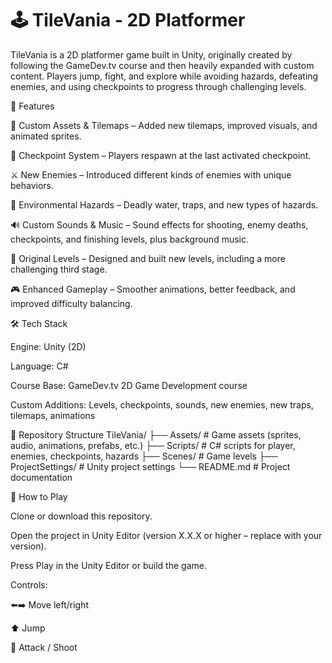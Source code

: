 # 🕹️ TileVania - 2D Platformer

TileVania is a 2D platformer game built in Unity, originally created by following the GameDev.tv course and then heavily expanded with custom content. Players jump, fight, and explore while avoiding hazards, defeating enemies, and using checkpoints to progress through challenging levels.

🚀 Features

🎨 Custom Assets & Tilemaps – Added new tilemaps, improved visuals, and animated sprites.

🏁 Checkpoint System – Players respawn at the last activated checkpoint.

⚔️ New Enemies – Introduced different kinds of enemies with unique behaviors.

🌊 Environmental Hazards – Deadly water, traps, and new types of hazards.

🔊 Custom Sounds & Music – Sound effects for shooting, enemy deaths, checkpoints, and finishing levels, plus background music.

🧩 Original Levels – Designed and built new levels, including a more challenging third stage.

🎮 Enhanced Gameplay – Smoother animations, better feedback, and improved difficulty balancing.

🛠️ Tech Stack

Engine: Unity (2D)

Language: C#

Course Base: GameDev.tv 2D Game Development course

Custom Additions: Levels, checkpoints, sounds, new enemies, new traps, tilemaps, animations

📂 Repository Structure
 TileVania/
├── Assets/          # Game assets (sprites, audio, animations, prefabs, etc.)
├── Scripts/         # C# scripts for player, enemies, checkpoints, hazards
├── Scenes/          # Game levels
├── ProjectSettings/ # Unity project settings
└── README.md        # Project documentation

🎯 How to Play

Clone or download this repository.

Open the project in Unity Editor (version X.X.X or higher – replace with your version).

Press Play in the Unity Editor or build the game.

Controls:

⬅️➡️ Move left/right

⬆️ Jump

🔫 Attack / Shoot
